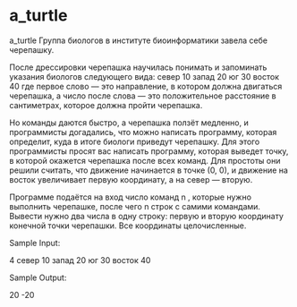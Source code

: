 # a_turtle
a_turtle
Группа биологов в институте биоинформатики завела себе черепашку.

После дрессировки черепашка научилась понимать и запоминать указания биологов следующего вида:
север 10
запад 20
юг 30
восток 40
где первое слово — это направление, в котором должна двигаться черепашка, а число после слова — это положительное расстояние
в сантиметрах, которое должна пройти черепашка.

Но команды даются быстро, а черепашка ползёт медленно, и программисты догадались, что можно написать программу,
которая определит, куда в итоге биологи приведут черепашку. Для этого программисты просят вас написать программу,
которая выведет точку, в которой окажется черепашка после всех команд. Для простоты они решили считать, что движение 
начинается в точке (0, 0), и движение на восток увеличивает первую координату, а на север — вторую.

Программе подаётся на вход число команд n
, которые нужно выполнить черепашке, после чего n строк с самими командами. Вывести нужно два числа в одну строку:
первую и вторую координату конечной точки черепашки. Все координаты целочисленные.

 Sample Input:

4
север 10
запад 20
юг 30
восток 40

Sample Output:

20 -20
